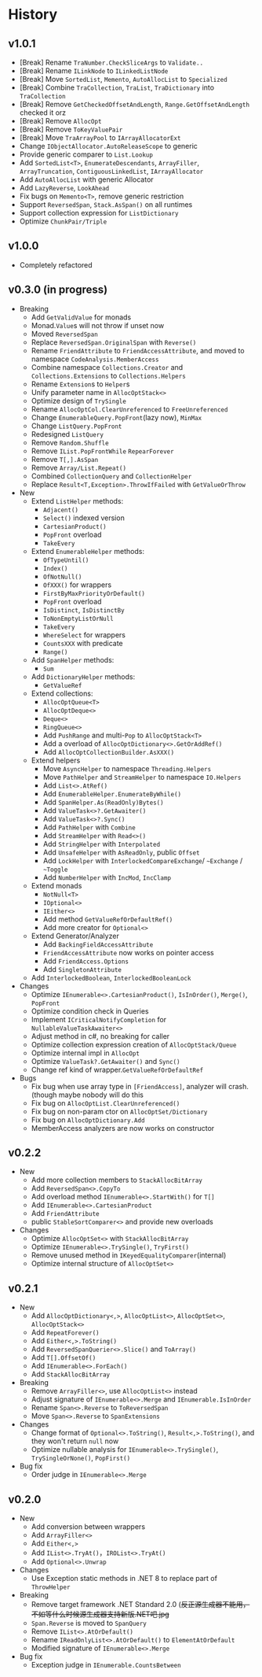 ﻿# History

## v1.0.1

- [Break] Rename `TraNumber.CheckSliceArgs` to `Validate..`
- [Break] Rename `ILinkNode` to `ILinkedListNode`
- [Break] Move `SortedList`, `Memento`, `AutoAllocList` to `Specialized`
- [Break] Combine `TraCollection`, `TraList`, `TraDictionary` into `TraCollection`
- [Break] Remove `GetCheckedOffsetAndLength`, `Range.GetOffsetAndLength` checked it orz
- [Break] Remove `AllocOpt`
- [Break] Remove `ToKeyValuePair`
- [Break] Move `TraArrayPool` to `IArrayAllocatorExt`
- Change `IObjectAllocator.AutoReleaseScope` to generic
- Provide generic comparer to `List.Lookup`
- Add `SortedList<T>`, `EnumerateDescendants`, `ArrayFiller`, `ArrayTruncation`, `ContiguousLinkedList`, `IArrayAllocator`
- Add `AutoAllocList` with generic Allocator
- Add `LazyReverse`, `LookAhead`
- Fix bugs on `Memento<T>`, remove generic restriction
- Support `ReversedSpan`, `Stack.AsSpan()` on all runtimes
- Support collection expression for `ListDictionary`
- Optimize `ChunkPair/Triple`

## v1.0.0

- Completely refactored

## v0.3.0 (in progress)

- Breaking
    - Add `GetValidValue` for monads
    - Monad.`Value`s will not throw if unset now
    - Moved `ReversedSpan`
    - Replace `ReversedSpan.OriginalSpan` with `Reverse()`
    - Rename `FriendAttribute` to `FriendAccessAttribute`, and moved to namespace `CodeAnalysis.MemberAccess`
    - Combine namespace `Collections.Creator` and `Collections.Extensions` to `Collections.Helpers`
    - Rename `Extension`s to `Helper`s
    - Unify parameter name in `AllocOptStack<>`
    - Optimize design of `TrySingle`
    - Rename `AllocOptCol.ClearUnreferenced` to `FreeUnreferenced`
    - Change `EnumerableQuery.PopFront`(lazy now), `MinMax`
    - Change `ListQuery.PopFront`
    - Redesigned `ListQuery`
    - Remove `Random.Shuffle`
    - Remove `IList.PopFrontWhile` `RepearForever`
    - Remove `T[,].AsSpan`
    - Remove `Array/List.Repeat()`
    - Combined `CollectionQuery` and `CollectionHelper`
    - Replace `Result<T,Exception>.ThrowIfFailed` with `GetValueOrThrow`
- New
    - Extend `ListHelper` methods:
        - `Adjacent()`
        - `Select()` indexed version
        - `CartesianProduct()`
        - `PopFront` overload
        - `TakeEvery`
    - Extend `EnumerableHelper` methods:
        - `OfTypeUntil()`
        - `Index()`
        - `OfNotNull()`
        - `OfXXX()` for wrappers
        - `FirstByMaxPriorityOrDefault()`
        - `PopFront` overload
        - `IsDistinct`, `IsDistinctBy`
        - `ToNonEmptyListOrNull`
        - `TakeEvery`
        - `WhereSelect` for wrappers
        - `CountsXXX` with predicate
        - `Range()`
    - Add `SpanHelper` methods:
        - `Sum`
    - Add `DictionaryHelper` methods:
        - `GetValueRef`
    - Extend collections:
        - `AllocOptQueue<T>`
        - `AllocOptDeque<>`
        - `Deque<>`
        - `RingQueue<>`
        - Add `PushRange` and multi-`Pop` to `AllocOptStack<T>`
        - Add a overload of `AllocOptDictionary<>.GetOrAddRef()`
        - Add `AllocOptCollectionBuilder.AsXXX()`
    - Extend helpers
        - Move `AsyncHelper` to namespace `Threading.Helpers`
        - Move `PathHelper` and `StreamHelper` to namespace `IO.Helpers`
        - Add `List<>.AtRef()`
        - Add `EnumerableHelper.EnumerateByWhile()`
        - Add `SpanHelper.As(ReadOnly)Bytes()`
        - Add `ValueTask<>?.GetAwaiter()`
        - Add `ValueTask<>?.Sync()`
        - Add `PathHelper` with `Combine`
        - Add `StreamHelper` with `Read<>()`
        - Add `StringHelper` with `Interpolated`
        - Add `UnsafeHelper` with `AsReadOnly`, public `Offset`
        - Add `LockHelper` with `InterlockedCompareExchange`/ `~Exchange` / `~Toggle`
        - Add `NumberHelper` with `IncMod`, `IncClamp`
    - Extend monads
        - `NotNull<T>`
        - `IOptional<>`
        - `IEither<>`
        - Add method `GetValueRefOrDefaultRef()`
        - Add more creator for `Optional<>`
    - Extend Generator/Analyzer
        - Add `BackingFieldAccessAttribute`
        - `FriendAccessAttribute` now works on pointer access
        - Add `FriendAccess.Options`
        - Add `SingletonAttribute`
    - Add `InterlockedBoolean`, `InterlockedBooleanLock`
- Changes
    - Optimize `IEnumerable<>.CartesianProduct()`, `IsInOrder()`, `Merge()`, `PopFront`
    - Optimize condition check in Queries
    - Implement `ICriticalNotifyCompletion` for `NullableValueTaskAwaiter<>`
    - Adjust method in c#, no breaking for caller
    - Optimize collection expression creation of `AllocOptStack/Queue`
    - Optimize internal impl in `AllocOpt`
    - Optimize `ValueTask?.GetAwaiter()` and `Sync()`
    - Change ref kind of wrapper.`GetValueRefOrDefaultRef`
- Bugs
    - Fix bug when use array type in `[FriendAccess]`, analyzer will crash. (though maybe nobody will do this
    - Fix bug on `AllocOptList.ClearUnreferenced()`
    - Fix bug on non-param ctor on `AllocOptSet/Dictionary`
    - Fix bug on `AllocOptDictionary.Add`
    - MemberAccess analyzers are now works on constructor

## v0.2.2

- New
    - Add more collection members to `StackAllocBitArray`
    - Add `ReversedSpan<>.CopyTo`
    - Add overload method `IEnumerable<>.StartWith()` for `T[]`
    - Add `IEnumerable<>.CartesianProduct`
    - Add `FriendAttribute`
    - public `StableSortComparer<>` and provide new overloads
- Changes
    - Optimize `AllocOptSet<>` with `StackAllocBitArray`
    - Optimize `IEnumerable<>.TrySingle()`, `TryFirst()`
    - Remove unused method in `IKeyedEqualityComparer`(internal)
    - Optimize internal structure of `AllocOptSet<>`

## v0.2.1

- New
    - Add `AllocOptDictionary<,>`, `AllocOptList<>`, `AllocOptSet<>`, `AllocOptStack<>`
    - Add `RepeatForever()`
    - Add `Either<,>.ToString()`
    - Add `ReversedSpanQuerier<>.Slice()` and `ToArray()`
    - Add `T[].OffsetOf()`
    - Add `IEnumerable<>.ForEach()`
    - Add `StackAllocBitArray`
- Breaking
    - Remove `ArrayFiller<>`, use `AllocOptList<>` instead
    - Adjust signature of `IEnumerable<>.Merge` and `IEnumerable.IsInOrder`
    - Rename `Span<>.Reverse` to `ToReversedSpan`
    - Move `Span<>.Reverse` to `SpanExtensions`
- Changes
    - Change format of `Optional<>.ToString()`, `Result<,>.ToString()`, and they won't return `null` now
    - Optimize nullable analysis for `IEnumerable<>.TrySingle()`, `TrySingleOrNone()`, `PopFirst()`
- Bug fix
    - Order judge in `IEnumerable<>.Merge`

## v0.2.0

- New
    - Add conversion between wrappers
    - Add `ArrayFiller<>`
    - Add `Either<,>`
    - Add `IList<>.TryAt()`，`IROList<>.TryAt()`
    - Add `Optional<>.Unwrap`
- Changes
    - Use Exception static methods in .NET 8 to replace part of `ThrowHelper`
- Breaking
    - Remove target framework .NET Standard 2.0 (~~反正源生成器不能用，不如等什么时候源生成器支持新版.NET吧.jpg~~
    - `Span.Reverse` is moved to `SpanQuery`
    - Remove `IList<>.AtOrDefault()`
    - Rename `IReadOnlyList<>.AtOrDefault()` to `ElementAtOrDefault`
    - Modified signature of `IEnumerable<>.Merge`
- Bug fix
    - Exception judge in `IEnumerable.CountsBetween`
